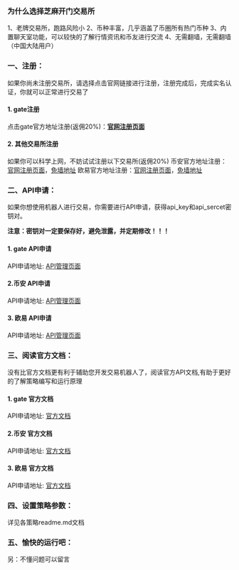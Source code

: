 ### **为什么选择芝麻开门交易所**
1、老牌交易所，跑路风险小
2、币种丰富，几乎涵盖了币圈所有热门币种
 3、内置聊天室功能，可以较快的了解行情资讯和币友进行交流
4、无需翻墙，无需翻墙（中国大陆用户）
    
### **一、注册：**
如果你尚未注册交易所，请选择点击官网链接进行注册，注册完成后，完成实名认证，你就可以正常进行交易了
#### **1. gate注册**
点击gate官方地址注册(返佣20%)：**[官网注册页面](https://www.gate.ac/signup/1542029)**
#### **2. 其他交易所注册**
如果你可以科学上网，不妨试试注册以下交易所(返佣20%)
币安官方地址注册：[官网注册页面](https://)，[免墙地址](https://)
欧易官方地址注册：[官网注册页面](https://)，[免墙地址](https://)

### **二、API申请：**
如果你想使用机器人进行交易，你需要进行API申请，获得api_key和api_sercet密钥对。

**注意：密钥对一定要保存好，避免泄露，并定期修改！！！**
#### **1. gate     API申请**

API申请地址:    [API管理页面](https://)

#### **2.币安     API申请**

API申请地址:    [API管理页面](https://)

#### **3. 欧易     API申请**

API申请地址:    [API管理页面](https://)

### **三、阅读官方文档：**
没有比官方文档更有利于辅助您开发交易机器人了，阅读官方API文档,有助于更好的了解策略编写和运行原理
#### **1. gate    官方文档**

API申请地址:    [官方文档](https://)

#### **2.币安     官方文档**

API申请地址:    [官方文档](https://)

#### **3. 欧易     官方文档**

API申请地址:    [官方文档](https://)
    
### **四、设置策略参数：**
详见各策略readme.md文档
    
### **五、愉快的运行吧：**


另：不懂问题可以留言






